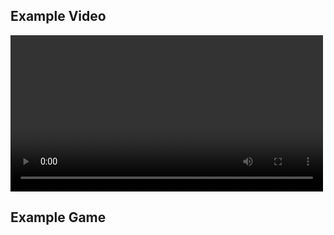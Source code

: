 ## Example Video


<video controls width="500">

    <source src="/Video/Test.mov"
            type="video/mov">

    Sorry, your browser doesn't support embedded videos.
</video>

## Example Game
